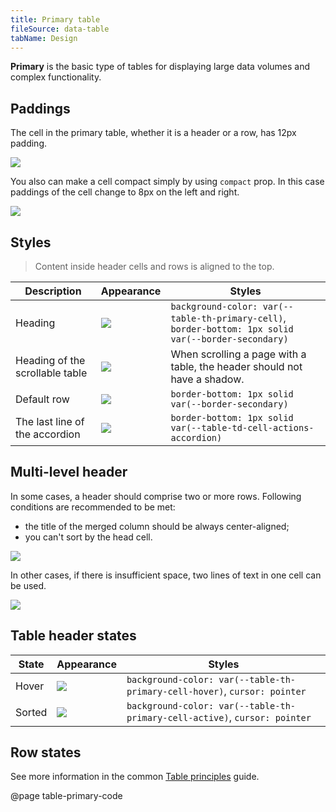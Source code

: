 ```yaml
---
title: Primary table
fileSource: data-table
tabName: Design
---
```


**Primary** is the basic type of tables for displaying large data volumes and complex functionality.

## Paddings

The cell in the primary table, whether it is a header or a row, has 12px padding.

![](static/primary-paddings.png)

You also can make a cell compact simply by using `compact` prop. In this case paddings of the cell change to 8px on the left and right.

![](static/primary-compact-paddings.png)

## Styles

> Content inside header cells and rows is aligned to the top.

| Description                     | Appearance                       | Styles                                                                                               |
| ------------------------------- | -------------------------------- | ---------------------------------------------------------------------------------------------------- |
| Heading                         | ![](static/th-styles.png)        | `background-color: var(--table-th-primary-cell)`, `border-bottom: 1px solid var(--border-secondary)` |
| Heading of the scrollable table | ![](static/th-styles-scroll.png) | When scrolling a page with a table, the header should not have a shadow.                             |
| Default row                     | ![](static/td-default.png)       | `border-bottom: 1px solid var(--border-secondary)`                                                   |
| The last line of the accordion  | ![](static/accordion.png)        | `border-bottom: 1px solid var(--table-td-cell-actions-accordion)`                                    |

## Multi-level header

In some cases, a header should comprise two or more rows. Following conditions are recommended to be met:

- the title of the merged column should be always center-aligned;
- you can't sort by the head cell.

![](static/two-row-head.png)

In other cases, if there is insufficient space, two lines of text in one cell can be used.

![](static/two-row-name-head.png)

## Table header states

| State  | Appearance                | Styles                                                                     |
| ------ | ------------------------- | -------------------------------------------------------------------------- |
| Hover  | ![](static/th-hover.png)  | `background-color: var(--table-th-primary-cell-hover)`, `cursor: pointer`  |
| Sorted | ![](static/th-styles.png) | `background-color: var(--table-th-primary-cell-active)`, `cursor: pointer` |

## Row states

See more information in the common [Table principles](/table-group/table/#a1c3dd) guide.

@page table-primary-code
